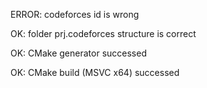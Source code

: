 ERROR: codeforces id is wrong
OK: folder prj.codeforces structure is correct
OK: CMake generator successed
OK: CMake build (MSVC x64) successed
